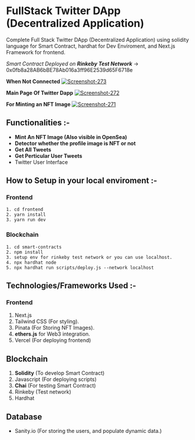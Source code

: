 # FullStack Twitter DApp (Decentralized Application)
Complete Full Stack Twitter DApp (Decentralized Application) using solidity language for Smart Contract, hardhat for Dev Enviroment, and Next.js Framework for frontend.

_Smart Contract Deployed on **Rinkeby Test Network**_ -> 0x0fb8a28AB6bBE78Ab016a3ff96E2539d65F6718e

**When Not Connected**
<a href="https://ibb.co/BjzFk2N"><img src="https://i.ibb.co/xGCdZqH/Screenshot-273.png" alt="Screenshot-273" border="0"></a>

**Main Page Of Twitter Dapp**
<a href="https://ibb.co/ZYp2MW3"><img src="https://i.ibb.co/jWPJrgd/Screenshot-272.png" alt="Screenshot-272" border="0"></a>

**For Minting an NFT Image**
<a href="https://ibb.co/5GRVKKT"><img src="https://i.ibb.co/6rW5XXY/Screenshot-271.png" alt="Screenshot-271" border="0"></a>


## Functionalities :-
 - **Mint An NFT Image (Also visible in OpenSea)**
 - **Detector whether the profile image is NFT or not**
 - **Get All Tweets**
 - **Get Perticular User Tweets**
 - Twitter User Interface




## How to Setup in your local enviroment :-

### Frontend 
    1. cd frontend
    2. yarn install
    3. yarn run dev


### Blockchain
    1. cd smart-contracts
    2. npm install
    3. setup env for rinkeby test network or you can use localhost.
    4. npx hardhat node
    5. npx hardhat run scripts/deploy.js --network localhost
    
    
    
## Technologies/Frameworks Used :-

### Frontend
1. Next.js
2. Tailwind CSS (For styling).
3. Pinata (For Storing NFT Images).
4. **ethers.js** for Web3 integration.
5. Vercel (For deploying frontend)

## Blockchain
1. **Solidity** (To develop Smart Contract)
2. Javascript (For deploying scripts)
3. **Chai** (For testing Smart Contract)
4. Rinkeby (Test network)
5. Hardhat


## Database
- Sanity.io (For storing the users, and populate dynamic data.)